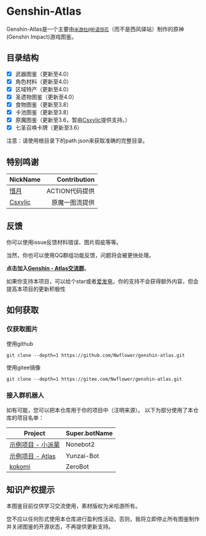 # Genshin-Atlas
Genshin-Atlas是一个主要由[`米游社@听语惊花`](https://bbs.mihoyo.com/ys/accountCenter/postList?id=289918413)（而不是西风驿站）制作的原神(Genshin Impact)游戏图鉴。

## 目录结构
- [x] 武器图鉴（更新至4.0）
- [x] 角色材料（更新至4.0）
- [x] 区域特产（更新至4.0）
- [x] 圣遗物图鉴（更新至4.0）
- [x] 食物图鉴（更新至3.8）
- [x] 卡池图鉴（更新至3.8）
- [x] 原魔图鉴（更新至3.6，暂由[Csxylic](https://www.miyoushe.com/ys/accountCenter/postList?id=258229537)提供支持。）
- [x] 七圣召唤卡牌（更新至3.6）

注意：请使用根目录下的path.json来获取准确的完整目录。


## 特别鸣谢

| NickName | Contribution |
|-----|-------:|
|[惜月](https://github.com/CMHopeSunshine)| ACTION代码提供 |
|[Csxylic](https://www.miyoushe.com/ys/accountCenter/postList?id=258229537)| 原魔一图流提供 |

## 反馈

你可以使用issue反馈材料错误、图片瑕疵等等。

当然，你也可以使用QQ群组功能反馈，问题将会被更快处理。

**点击加入[Genshin - Atlas交流群](https://qm.qq.com/cgi-bin/qm/qr?k=XOTZhBWpv68F1sfsMIzKJpg28NBPKJgg&jump_from=webapi&authKey=/XagQoLiUhOi+t67MCkWOSRLlXe+ywVmrkCHdoD3CjwqNzAUYspTrqYklkwb3W0R)**。

如果你支持本项目，可以给个star或者[爱发电](https://afdian.net/a/Nwflower)，你的支持不会获得额外内容，但会提高本项目的更新积极性

## 如何获取

### 仅获取图片
使用github
```
git clone --depth=1 https://github.com/Nwflower/genshin-atlas.git
```
使用gitee镜像
```
git clone --depth=1 https://gitee.com/Nwflower/genshin-atlas.git
```
### 接入群机器人

如有可能，您可以把本仓库用于你的项目中（注明来源）。
以下为部分使用了本仓库的项目名单：

| Project | Super.botName |
|------|----------|
| [示例项目 - 小派蒙](https://github.com/CMHopeSunshine/LittlePaimon) | Nonebot2 |
| [示例项目 - Atlas](https://github.com/Nwflower/atlas)        | Yunzai-Bot |
| [kokomi](https://github.com/lianhong2758/kokomi-plugin) | ZeroBot |


## 知识产权提示
本图鉴目前仅供学习交流使用，素材版权为米哈游所有。

您不应以任何形式使用本仓库进行盈利性活动，否则，我将立即停止所有图鉴制作并关闭图鉴的开源状态，不再提供更新支持。